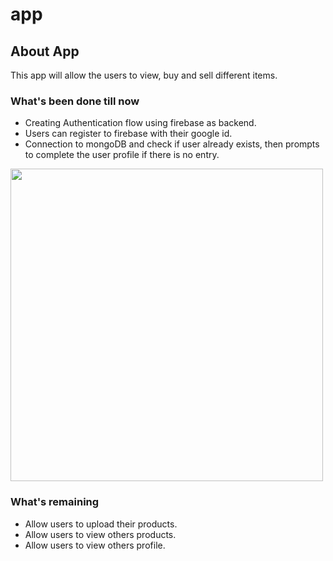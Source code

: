 # app
## About App
This app will allow the users to view, buy and sell different items.

### What's been done till now
* Creating Authentication flow using firebase as backend.
* Users can register to firebase with their google id.
* Connection to mongoDB and check if user already exists, then prompts to complete the user profile if there is no entry.

<img src="project.gif" height="500"/>

### What's remaining
* Allow users to upload their products.
* Allow users to view others products.
* Allow users to view others profile.

